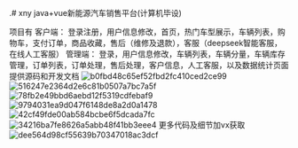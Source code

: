 .# xny
java+vue新能源汽车销售平台(计算机毕设)

项目有
客户端：
登录注册，用户信息修改，首页，热门车型展示，车辆列表，购物车，支付订单，商品收藏，售后（维修及退款），客服（deepseek智能客服，在线人工客服）
管理端：
登录，用户信息修改，车辆列表，车辆分量，车辆库存管理，订单列表，订单处理，售后处理，客户信息，人工客服，以及数据统计页面  提供源码和开发文档
![b0fbd48c65ef52fbd2fc410ced2ce99](https://github.com/user-attachments/assets/4fcd46b7-4509-4f70-b521-7f8dc50333bb)
![516247e2364d2e6c81b0507a7bc7a5f](https://github.com/user-attachments/assets/b6b61441-9795-4a5b-b145-72c3656e6263)
![78fb2e49bbd6aebd12f5319cdfebaf9](https://github.com/user-attachments/assets/f0d4662e-a75d-4215-a1bd-b950bda54cd1)
![9794031ea9d047f6148de8a2d0a1478](https://github.com/user-attachments/assets/205ab428-077e-45e6-b97d-b7bb0cedfaa4)
![42cf49fde00ab584bcbe6f5dcada7fc](https://github.com/user-attachments/assets/dbd6c074-4b24-4f0a-908a-5ae8f0f0122f)
![34216ba7fe8626a5abb48f41bb3eee4](https://github.com/user-attachments/assets/c6811492-a05c-4b65-8b57-f6ee93a60631)
更多代码及细节加vx获取
![dee564d98cf55639b70347018ac3dcf](https://github.com/user-attachments/assets/49194fd9-48c3-4a66-a199-2a9404fe1a6f)



